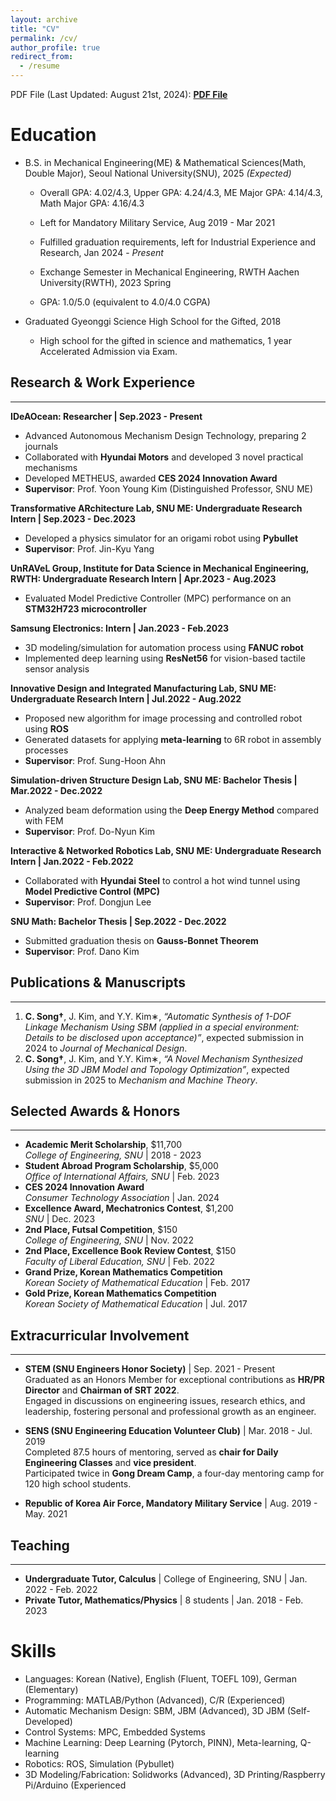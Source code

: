 ```yaml
---
layout: archive
title: "CV"
permalink: /cv/
author_profile: true
redirect_from:
  - /resume
---
```


PDF File (Last Updated: August 21st, 2024): **[PDF File](https://cksdml1014.github.io/chanisong/files/cv_chaneuisong.pdf)**

Education
======
* B.S. in Mechanical Engineering(ME) & Mathematical Sciences(Math, Double Major), Seoul National University(SNU), 2025 *(Expected)*
  * Overall GPA: 4.02/4.3, Upper GPA: 4.24/4.3, ME Major GPA: 4.14/4.3, Math Major GPA: 4.16/4.3 
  * Left for Mandatory Military Service, Aug 2019 - Mar 2021
  * Fulfilled graduation requirements, left for Industrial Experience and Research, Jan 2024 - *Present*
 
  * Exchange Semester in Mechanical Engineering, RWTH Aachen University(RWTH), 2023 Spring
  * GPA: 1.0/5.0 (equivalent to 4.0/4.0 CGPA)
 
* Graduated Gyeonggi Science High School for the Gifted, 2018
  * High school for the gifted in science and mathematics, 1 year Accelerated Admission via Exam.

## Research & Work Experience
------
**IDeAOcean: Researcher | Sep.2023 - Present**
  - Advanced Autonomous Mechanism Design Technology, preparing 2 journals
  - Collaborated with **Hyundai Motors** and developed 3 novel practical mechanisms
  - Developed METHEUS, awarded **CES 2024 Innovation Award**
  - **Supervisor**: Prof. Yoon Young Kim (Distinguished Professor, SNU ME)

**Transformative ARchitecture Lab, SNU ME: Undergraduate Research Intern | Sep.2023 - Dec.2023**
  - Developed a physics simulator for an origami robot using **Pybullet**
  - **Supervisor**: Prof. Jin-Kyu Yang

**UnRAVeL Group, Institute for Data Science in Mechanical Engineering, RWTH: Undergraduate Research Intern | Apr.2023 - Aug.2023**
  - Evaluated Model Predictive Controller (MPC) performance on an **STM32H723 microcontroller**

**Samsung Electronics: Intern | Jan.2023 - Feb.2023**
  - 3D modeling/simulation for automation process using **FANUC robot**
  - Implemented deep learning using **ResNet56** for vision-based tactile sensor analysis

**Innovative Design and Integrated Manufacturing Lab, SNU ME: Undergraduate Research Intern | Jul.2022 - Aug.2022**
  - Proposed new algorithm for image processing and controlled robot using **ROS**
  - Generated datasets for applying **meta-learning** to 6R robot in assembly processes
  - **Supervisor**: Prof. Sung-Hoon Ahn

**Simulation-driven Structure Design Lab, SNU ME: Bachelor Thesis | Mar.2022 - Dec.2022**
  - Analyzed beam deformation using the **Deep Energy Method** compared with FEM
  - **Supervisor**: Prof. Do-Nyun Kim

**Interactive & Networked Robotics Lab, SNU ME: Undergraduate Research Intern | Jan.2022 - Feb.2022**
  - Collaborated with **Hyundai Steel** to control a hot wind tunnel using **Model Predictive Control (MPC)**
  - **Supervisor**: Prof. Dongjun Lee

**SNU Math: Bachelor Thesis | Sep.2022 - Dec.2022**
  - Submitted graduation thesis on **Gauss-Bonnet Theorem**
  - **Supervisor**: Prof. Dano Kim

## Publications & Manuscripts
------
1. **C. Song†**, J. Kim, and Y.Y. Kim∗, *“Automatic Synthesis of 1-DOF Linkage Mechanism Using SBM (applied in a special environment: Details to be disclosed upon acceptance)”*, expected submission in 2024 to *Journal of Mechanical Design*.
2. **C. Song†**, J. Kim, and Y.Y. Kim∗, *“A Novel Mechanism Synthesized Using the 3D JBM Model and Topology Optimization”*, expected submission in 2025 to *Mechanism and Machine Theory*.

## Selected Awards & Honors
------
- **Academic Merit Scholarship**, $11,700  
  *College of Engineering, SNU* | 2018 - 2023
- **Student Abroad Program Scholarship**, $5,000  
  *Office of International Affairs, SNU* | Feb. 2023
- **CES 2024 Innovation Award**  
  *Consumer Technology Association* | Jan. 2024
- **Excellence Award, Mechatronics Contest**, $1,200  
  *SNU* | Dec. 2023
- **2nd Place, Futsal Competition**, $150  
  *College of Engineering, SNU* | Nov. 2022
- **2nd Place, Excellence Book Review Contest**, $150  
  *Faculty of Liberal Education, SNU* | Feb. 2022
- **Grand Prize, Korean Mathematics Competition**  
  *Korean Society of Mathematical Education* | Feb. 2017
- **Gold Prize, Korean Mathematics Competition**  
  *Korean Society of Mathematical Education* | Jul. 2017

## Extracurricular Involvement
------
- **STEM (SNU Engineers Honor Society)** | Sep. 2021 - Present  
  Graduated as an Honors Member for exceptional contributions as **HR/PR Director** and **Chairman of SRT 2022**.  
  Engaged in discussions on engineering issues, research ethics, and leadership, fostering personal and professional growth as an engineer.

- **SENS (SNU Engineering Education Volunteer Club)** | Mar. 2018 - Jul. 2019  
  Completed 87.5 hours of mentoring, served as **chair for Daily Engineering Classes** and **vice president**.  
  Participated twice in **Gong Dream Camp**, a four-day mentoring camp for 120 high school students.

- **Republic of Korea Air Force, Mandatory Military Service** | Aug. 2019 - May. 2021

## Teaching
------
- **Undergraduate Tutor, Calculus** | College of Engineering, SNU | Jan. 2022 - Feb. 2022
- **Private Tutor, Mathematics/Physics** | 8 students | Jan. 2018 - Feb. 2023
  
Skills
======
* Languages: Korean (Native), English (Fluent, TOEFL 109), German (Elementary)
* Programming: MATLAB/Python (Advanced), C/R (Experienced)
* Automatic Mechanism Design: SBM, JBM (Advanced), 3D JBM (Self-Developed)
* Control Systems: MPC, Embedded Systems
* Machine Learning: Deep Learning (Pytorch, PINN), Meta-learning, Q-learning
* Robotics: ROS, Simulation (Pybullet)
* 3D Modeling/Fabrication: Solidworks (Advanced), 3D Printing/Raspberry Pi/Arduino (Experienced
  

